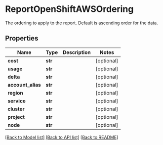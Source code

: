 # ReportOpenShiftAWSOrdering

The ordering to apply to the report. Default is ascending order for the data.
## Properties
Name | Type | Description | Notes
------------ | ------------- | ------------- | -------------
**cost** | **str** |  | [optional] 
**usage** | **str** |  | [optional] 
**delta** | **str** |  | [optional] 
**account_alias** | **str** |  | [optional] 
**region** | **str** |  | [optional] 
**service** | **str** |  | [optional] 
**cluster** | **str** |  | [optional] 
**project** | **str** |  | [optional] 
**node** | **str** |  | [optional] 

[[Back to Model list]](../README.md#documentation-for-models) [[Back to API list]](../README.md#documentation-for-api-endpoints) [[Back to README]](../README.md)


